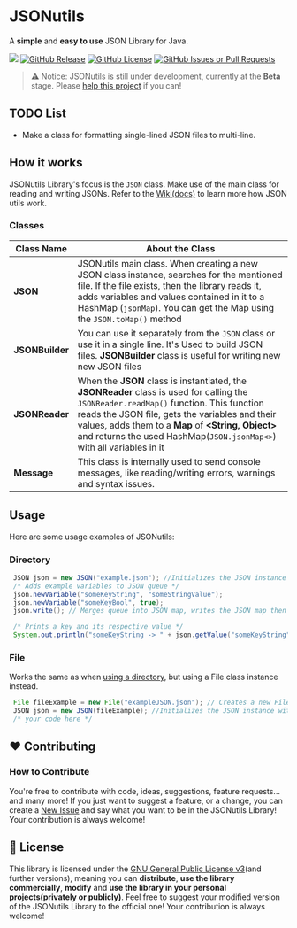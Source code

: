 # JSONutils
A **simple** and **easy to use** JSON Library for Java.

[![](https://jitpack.io/v/retrozinndev/JSONutils.svg)](https://jitpack.io/#retrozinndev/JSONutils)
[![GitHub Release](https://img.shields.io/github/v/release/retrozinndev/JSONutils?include_prereleases&sort=semver&display_name=release&style=flat)](https://github.com/retrozinndev/JSONutils/releases/latest)
[![GitHub License](https://img.shields.io/github/license/retrozinndev/JSONutils?style=flat)](https://choosealicense.com/licenses/gpl-3.0/)
[![GitHub Issues or Pull Requests](https://img.shields.io/github/issues-pr/retrozinndev/JSONutils?style=flat)](https://github.com/retrozinndev/JSONutils/pulls)

> ⚠️ Notice: JSONutils is still under development, currently at the **Beta** stage. Please [help this project](#-Contributing) if you can!

## TODO List
 - Make a class for formatting single-lined JSON files to multi-line.

## How it works
JSONutils Library's focus is the `JSON` class. Make use of the main class for reading and writing JSONs.
Refer to the [Wiki(docs)](https://github.com/retrozinndev/JSONutils/wiki) to learn more how JSON utils work.

### Classes

| Class Name | About the Class |
| - | - |
| **JSON** | JSONutils main class. When creating a new JSON class instance, searches for the mentioned file. If the file exists, then the library reads it, adds variables and values contained in it to a HashMap (`jsonMap`). You can get the Map using the `JSON.toMap()` method |
| **JSONBuilder** | You can use it separately from the `JSON` class or use it in a single line. It's Used to build JSON files. **JSONBuilder** class is useful for  writing new new JSON files |
| **JSONReader** | When the **JSON** class is instantiated, the **JSONReader** class is used for calling the `JSONReader.readMap()` function. This function reads the JSON  file, gets the variables and their values, adds them to a **Map** of **<String, Object>** and returns the used HashMap(`JSON.jsonMap<>`) with all variables in it |
| **Message** | This class is internally used to send console messages, like reading/writing errors, warnings and syntax issues. |

## Usage
Here are some usage examples of JSONutils:
### Directory
```java
 JSON json = new JSON("example.json"); //Initializes the JSON instance with a file directory
 /* Adds example variables to JSON queue */
 json.newVariable("someKeyString", "someStringValue");
 json.newVariable("someKeyBool", true);
 json.write(); // Merges queue into JSON map, writes the JSON map then reads JSON again.

 /* Prints a key and its respective value */
 System.out.println("someKeyString -> " + json.getValue("someKeyString"));
```
### File
Works the same as when [using a directory](#Directory), but using a File class instance instead.
```java
 File fileExample = new File("exampleJSON.json"); // Creates a new File class instance with the given name
 JSON json = new JSON(fileExample); //Initializes the JSON instance with a File class instance
 /* your code here */
```

## ❤️ Contributing
### How to Contribute
You're free to contribute with code, ideas, suggestions, feature requests... and many more! If you just want to suggest a feature, or a change, you can create a [New Issue](https://github.com/retrozinndev/JSONutils/issues/new) and say what you want to be in the JSONutils Library! Your contribution is always welcome!

## 📜 License
This library is licensed under the [GNU General Public License v3](https://choosealicense.com/licenses/gpl-3.0/)(and further versions), meaning you can **distribute**, **use the library commercially**, **modify** and **use the library in your personal projects(privately or publicly)**. Feel free to suggest your modified version of the JSONutils Library to the official one! Your contribution is always welcome!
